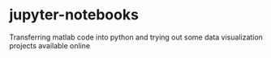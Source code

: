 # jupyter-notebooks
Transferring matlab code into python and trying out some data visualization projects available online
